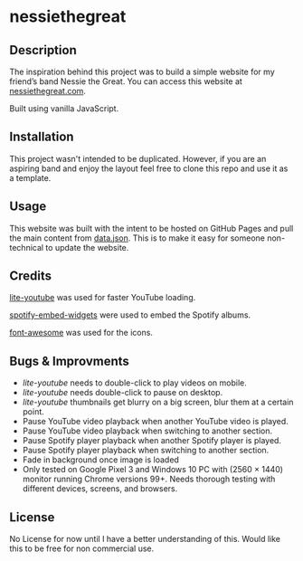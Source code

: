 # nessiethegreat

## Description

The inspiration behind this project was to build a simple website for my friend’s band Nessie the Great. You can access this website at [nessiethegreat.com](https://www.nessiethegreat.com).

Built using vanilla JavaScript.

## Installation

This project wasn't intended to be duplicated. However, if you are an aspiring band and enjoy the layout feel free to clone this repo and use it as a template.

## Usage

This website was built with the intent to be hosted on GitHub Pages and pull the main content from [data.json](./data/data.json). This is to make it easy for someone non-technical to update the website.

## Credits

[lite-youtube](https://github.com/paulirish/lite-youtube-embed) was used for faster YouTube loading.

[spotify-embed-widgets](https://developer.spotify.com/documentation/widgets/generate/embed/) were used to embed the Spotify albums.

[font-awesome](https://fontawesome.com/v4/icons/) was used for the icons.

## Bugs & Improvments

- *lite-youtube* needs to double-click to play videos on mobile.
- *lite-youtube* needs double-click to pause on desktop.
- *lite-youtube* thumbnails get blurry on a big screen, blur them at a certain point.
- Pause YouTube video playback when another YouTube video is played.
- Pause YouTube video playback when switching to another section.
- Pause Spotify player playback when another Spotify player is played.
- Pause Spotify player playback when switching to another section.
- Fade in background once image is loaded
- Only tested on Google Pixel 3 and Windows 10 PC with (2560 × 1440) monitor running Chrome versions 99+. Needs thorough testing with different devices, screens, and browsers.

## License

No License for now until I have a better understanding of this. Would like this to be free for non commercial use.